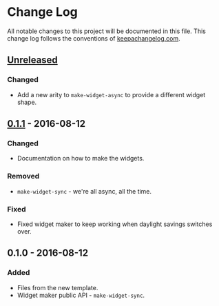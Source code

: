 # Change Log
All notable changes to this project will be documented in this file. This change log follows the conventions of [keepachangelog.com](http://keepachangelog.com/).

## [Unreleased]
### Changed
- Add a new arity to `make-widget-async` to provide a different widget shape.

## [0.1.1] - 2016-08-12
### Changed
- Documentation on how to make the widgets.

### Removed
- `make-widget-sync` - we're all async, all the time.

### Fixed
- Fixed widget maker to keep working when daylight savings switches over.

## 0.1.0 - 2016-08-12
### Added
- Files from the new template.
- Widget maker public API - `make-widget-sync`.

[Unreleased]: https://github.com/your-name/kixi.datastore/compare/0.1.1...HEAD
[0.1.1]: https://github.com/your-name/kixi.datastore/compare/0.1.0...0.1.1
